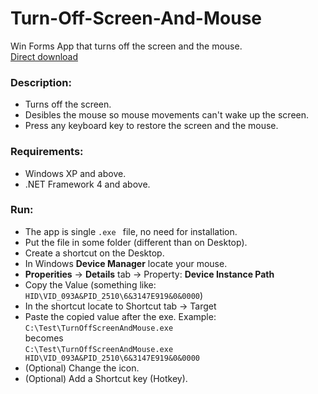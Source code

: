Turn-Off-Screen-And-Mouse
=========================
Win Forms App that turns off the screen and the mouse.<br>
[Direct download](https://github.com/TsvetanKT/Turn-Off-Screen-And-Mouse/raw/master/TurnOffScreenAndMouse.exe)

### Description:
*	Turns off the screen.
*	Desibles the mouse so mouse movements can't wake up the screen.
*	Press any keyboard key to restore the screen and the mouse.


### Requirements:
*	Windows XP and above.
*	.NET Framework 4 and above.

### Run:
*	The app is single `.exe ` file, no need for installation.
*	Put the file in some folder (different than on Desktop).
*	Create a shortcut on the Desktop.
*	In Windows **Device Manager** locate your mouse.
*	**Properities** → **Details** tab → Property: **Device Instance Path**
*	Copy the Value (something like: `HID\VID_093A&PID_2510\6&3147E919&0&0000`)
*	In the shortcut locate to Shortcut tab → Target
*	Paste the copied value after the exe. Example:<br>
`C:\Test\TurnOffScreenAndMouse.exe`<br>
becomes<br>
`C:\Test\TurnOffScreenAndMouse.exe HID\VID_093A&PID_2510\6&3147E919&0&0000`
*	(Optional) Change the icon.
*	(Optional) Add a Shortcut key (Hotkey).